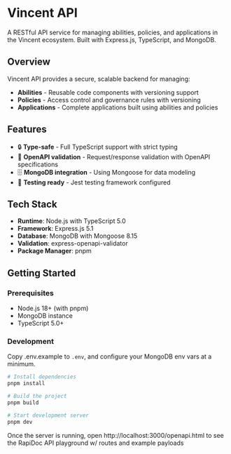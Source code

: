 # Vincent API

A RESTful API service for managing abilities, policies, and applications in the Vincent ecosystem. Built with Express.js, TypeScript, and MongoDB.

## Overview

Vincent API provides a secure, scalable backend for managing:

- **Abilities** - Reusable code components with versioning support
- **Policies** - Access control and governance rules with versioning
- **Applications** - Complete applications built using abilities and policies

## Features

- 🔒 **Type-safe** - Full TypeScript support with strict typing
- 📝 **OpenAPI validation** - Request/response validation with OpenAPI specifications
- 🗄️ **MongoDB integration** - Using Mongoose for data modeling
- 🧪 **Testing ready** - Jest testing framework configured

## Tech Stack

- **Runtime**: Node.js with TypeScript 5.0
- **Framework**: Express.js 5.1
- **Database**: MongoDB with Mongoose 8.15
- **Validation**: express-openapi-validator
- **Package Manager**: pnpm

## Getting Started

### Prerequisites

- Node.js 18+ (with pnpm)
- MongoDB instance
- TypeScript 5.0+

### Development

Copy .env.example to `.env`, and configure your MongoDB env vars at a minimum.

```bash
# Install dependencies
pnpm install

# Build the project
pnpm build

# Start development server
pnpm dev
```

Once the server is running, open http://localhost:3000/openapi.html to see the RapiDoc API playground w/ routes and example payloads
